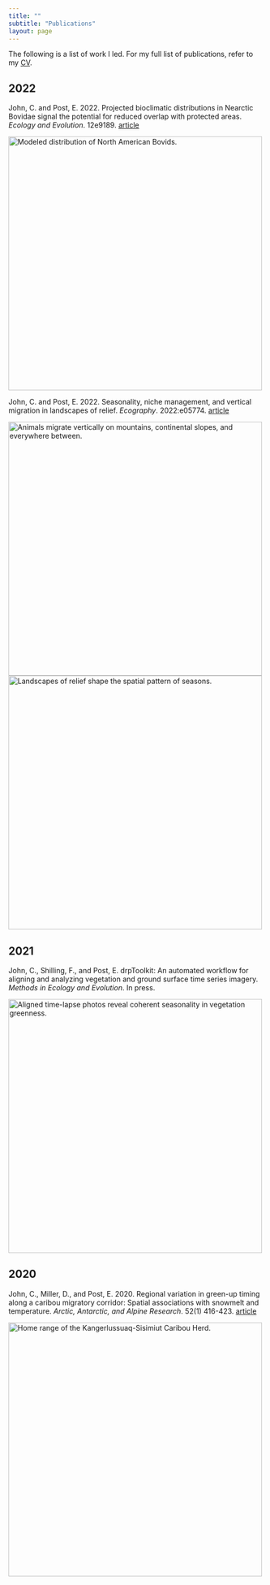```yaml
---
title: ""
subtitle: "Publications"
layout: page
---
```


The following is a list of work I led. For my full list of publications, refer to my [CV](CV.md).

## 2022

John, C. and Post, E. 2022. Projected bioclimatic distributions in Nearctic Bovidae signal the potential for reduced overlap with protected areas. *Ecology and Evolution*. 12e9189. [article](https://onlinelibrary.wiley.com/doi/10.1002/ece3.9189)

<img src="/img/pubs/ECE2022.jpg" alt="Modeled distribution of North American Bovids." width="500" height="500">

John, C. and Post, E. 2022. Seasonality, niche management, and vertical migration in landscapes of relief. *Ecography*. 2022:e05774. [article](https://onlinelibrary.wiley.com/doi/full/10.1111/ecog.05774)

<img src="/img/pubs/Ecog2022a.jpg" alt="Animals migrate vertically on mountains, continental slopes, and everywhere between." width="500" height="500">
<img src="/img/pubs/Ecog2022b.jpg" alt="Landscapes of relief shape the spatial pattern of seasons." width="500" height="500">

## 2021

John, C., Shilling, F., and Post, E. drpToolkit: An automated workflow for aligning and analyzing vegetation and ground surface time series imagery. *Methods in Ecology and Evolution*. In press.

<img src="/img/pubs/MEE2021.jpg" alt="Aligned time-lapse photos reveal coherent seasonality in vegetation greenness." width="500" height="500">

## 2020

John, C., Miller, D., and Post, E. 2020. Regional variation in green-up timing along a caribou migratory corridor: Spatial associations with snowmelt and temperature. *Arctic, Antarctic, and Alpine Research*. 52(1) 416-423. [article](https://www.tandfonline.com/doi/full/10.1080/15230430.2020.1796009)

<img src="/img/pubs/AAAR2020.jpg" alt="Home range of the Kangerlussuaq-Sisimiut Caribou Herd." width="500" height="500">
